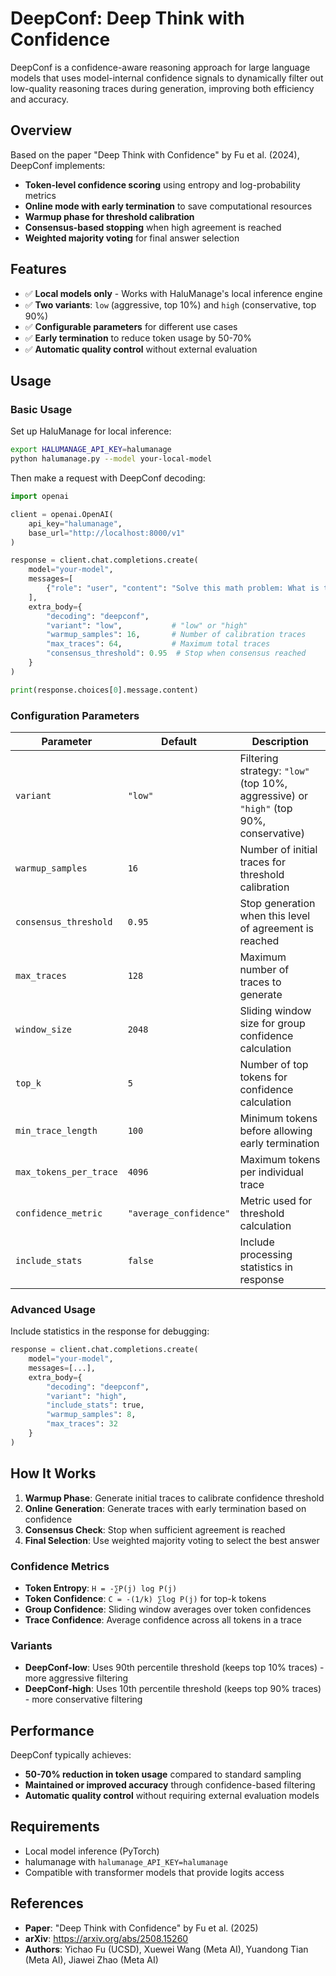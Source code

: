 # DeepConf: Deep Think with Confidence

DeepConf is a confidence-aware reasoning approach for large language models that uses model-internal confidence signals to dynamically filter out low-quality reasoning traces during generation, improving both efficiency and accuracy.

## Overview

Based on the paper "Deep Think with Confidence" by Fu et al. (2024), DeepConf implements:

- **Token-level confidence scoring** using entropy and log-probability metrics
- **Online mode with early termination** to save computational resources
- **Warmup phase for threshold calibration** 
- **Consensus-based stopping** when high agreement is reached
- **Weighted majority voting** for final answer selection

## Features

- ✅ **Local models only** - Works with HaluManage's local inference engine
- ✅ **Two variants**: `low` (aggressive, top 10%) and `high` (conservative, top 90%)
- ✅ **Configurable parameters** for different use cases
- ✅ **Early termination** to reduce token usage by 50-70%
- ✅ **Automatic quality control** without external evaluation

## Usage

### Basic Usage

Set up HaluManage for local inference:

```bash
export HALUMANAGE_API_KEY=halumanage
python halumanage.py --model your-local-model
```

Then make a request with DeepConf decoding:

```python
import openai

client = openai.OpenAI(
    api_key="halumanage",
    base_url="http://localhost:8000/v1"
)

response = client.chat.completions.create(
    model="your-model",
    messages=[
        {"role": "user", "content": "Solve this math problem: What is the derivative of x^3 + 2x^2 - 5x + 1?"}
    ],
    extra_body={
        "decoding": "deepconf",
        "variant": "low",           # "low" or "high"
        "warmup_samples": 16,       # Number of calibration traces
        "max_traces": 64,           # Maximum total traces
        "consensus_threshold": 0.95  # Stop when consensus reached
    }
)

print(response.choices[0].message.content)
```

### Configuration Parameters

| Parameter | Default | Description |
|-----------|---------|-------------|
| `variant` | `"low"` | Filtering strategy: `"low"` (top 10%, aggressive) or `"high"` (top 90%, conservative) |
| `warmup_samples` | `16` | Number of initial traces for threshold calibration |
| `consensus_threshold` | `0.95` | Stop generation when this level of agreement is reached |
| `max_traces` | `128` | Maximum number of traces to generate |
| `window_size` | `2048` | Sliding window size for group confidence calculation |
| `top_k` | `5` | Number of top tokens for confidence calculation |
| `min_trace_length` | `100` | Minimum tokens before allowing early termination |
| `max_tokens_per_trace` | `4096` | Maximum tokens per individual trace |
| `confidence_metric` | `"average_confidence"` | Metric used for threshold calculation |
| `include_stats` | `false` | Include processing statistics in response |

### Advanced Usage

Include statistics in the response for debugging:

```python
response = client.chat.completions.create(
    model="your-model", 
    messages=[...],
    extra_body={
        "decoding": "deepconf",
        "variant": "high",
        "include_stats": true,
        "warmup_samples": 8,
        "max_traces": 32
    }
)
```

## How It Works

1. **Warmup Phase**: Generate initial traces to calibrate confidence threshold
2. **Online Generation**: Generate traces with early termination based on confidence
3. **Consensus Check**: Stop when sufficient agreement is reached
4. **Final Selection**: Use weighted majority voting to select the best answer

### Confidence Metrics

- **Token Entropy**: `H = -∑P(j) log P(j)`
- **Token Confidence**: `C = -(1/k) ∑log P(j)` for top-k tokens
- **Group Confidence**: Sliding window averages over token confidences
- **Trace Confidence**: Average confidence across all tokens in a trace

### Variants

- **DeepConf-low**: Uses 90th percentile threshold (keeps top 10% traces) - more aggressive filtering
- **DeepConf-high**: Uses 10th percentile threshold (keeps top 90% traces) - more conservative filtering

## Performance

DeepConf typically achieves:
- **50-70% reduction in token usage** compared to standard sampling
- **Maintained or improved accuracy** through confidence-based filtering
- **Automatic quality control** without requiring external evaluation models

## Requirements

- Local model inference (PyTorch)
- halumanage with `halumanage_API_KEY=halumanage`
- Compatible with transformer models that provide logits access

## References

- **Paper**: "Deep Think with Confidence" by Fu et al. (2025)
- **arXiv**: https://arxiv.org/abs/2508.15260
- **Authors**: Yichao Fu (UCSD), Xuewei Wang (Meta AI), Yuandong Tian (Meta AI), Jiawei Zhao (Meta AI)
